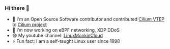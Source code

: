 ### Hi there 👋

- 🔭 I'm an Open Source Software contributor and contributed [Cilium VTEP](https://docs.cilium.io/en/latest/network/vtep/) to [Cilium project](https://github.com/cilium/cilium/commits?author=vincentmli)
- 🌱 I’m now working on eBPF networking, XDP DDoS
- 😄 My youtube channel: [LinuxMonkinCloud](https://www.youtube.com/c/FireBeeOS)
- ⚡ Fun fact: I am a self-taught Linux user since 1998
